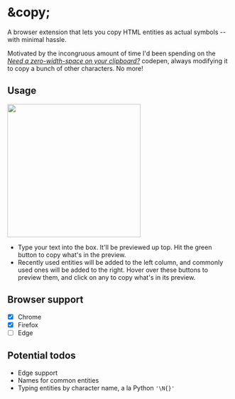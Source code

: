 # \&copy;
A browser extension that lets you copy HTML entities as actual symbols&nbsp;-- with minimal hassle.

Motivated by the incongruous amount of time I'd been spending on the
*[Need a zero-width-space on your clipboard?](https://codepen.io/chriscoyier/pen/iLKwm)*
codepen, always modifying it to copy a bunch of other characters. No more!

## Usage
<img src="https://i.imgur.com/0BVKhu7.png" width=300>

- Type your text into the box. It'll be previewed up top. Hit the green button to copy what's in the preview.
- Recently used entities will be added to the left column, and commonly used ones will be added to the right.
  Hover over these buttons to preview them, and click on any to copy what's in its preview.

## Browser support
- [x] Chrome
- [x] Firefox
- [ ] Edge

## Potential todos
- Edge support
- Names for common entities
- Typing entities by character name, a la Python `'\N{}'`